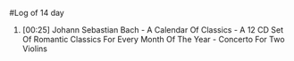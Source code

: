 #Log of 14 day

1. [00:25] Johann Sebastian Bach - A Calendar Of Classics - A 12 CD Set Of Romantic Classics For Every Month Of The Year - Concerto For Two Violins
